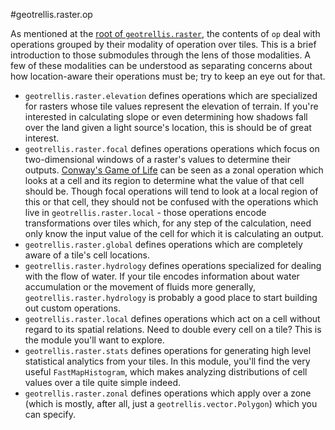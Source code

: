 #geotrellis.raster.op

As mentioned at the [root of `geotrellis.raster`](..), the contents of `op` deal with operations grouped by their modality of operation over tiles. This is a brief introduction to those submodules through the lens of those modalities. A few of these modalities can be understood as separating concerns about how location-aware their operations must be; try to keep an eye out for that.

- `geotrellis.raster.elevation` defines operations which are specialized for rasters whose tile values represent the elevation of terrain. If you're interested in calculating slope or even determining how shadows fall over the land given a light source's location, this is should be of great interest.
- `geotrellis.raster.focal` defines operations operations which focus on two-dimensional windows of a raster's values to determine their outputs. [Conway's Game of Life](http://en.wikipedia.org/wiki/Conway%27s_Game_of_Life) can be seen as a zonal operation which looks at a cell and its region to determine what the value of that cell should be. Though focal operations will tend to look at a local region of this or that cell, they should not be confused with the operations which live in `geotrellis.raster.local` - those operations encode transformations over tiles which, for any step of the calculation, need only know the input value of the cell for which it is calculating an output.
- `geotrellis.raster.global` defines operations which are completely aware of a tile's cell locations.
- `geotrellis.raster.hydrology` defines operations specialized for dealing with the flow of water. If your tile encodes information about water accumulation or the movement of fluids more generally, `geotrellis.raster.hydrology` is probably a good place to start building out custom operations.
- `geotrellis.raster.local` defines operations which act on a cell without regard to its spatial relations. Need to double every cell on a tile? This is the module you'll want to explore.
- `geotrellis.raster.stats` defines operations for generating high level statistical analytics from your tiles. In this module, you'll find the very useful `FastMapHistogram`, which makes analyzing distributions of cell values over a tile quite simple indeed.
- `geotrellis.raster.zonal` defines operations which apply over a zone (which is mostly, after all, just a `geotrellis.vector.Polygon`) which you can specify.